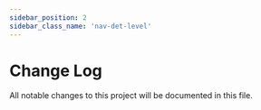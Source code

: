 ```yaml
---
sidebar_position: 2
sidebar_class_name: 'nav-det-level'
---
```


# Change Log
All notable changes to this project will be documented in this file.
 
<!-- ## [1.1.0] - 2024-06-25
  
Available version: 23+

First App-Source version -->